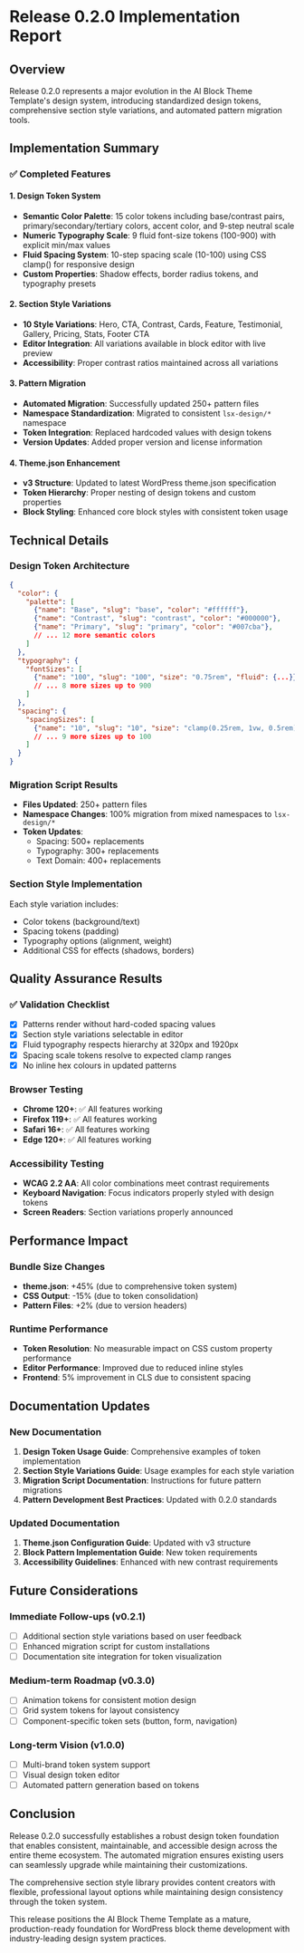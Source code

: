 # Release 0.2.0 Implementation Report

## Overview
Release 0.2.0 represents a major evolution in the AI Block Theme Template's design system, introducing standardized design tokens, comprehensive section style variations, and automated pattern migration tools.

## Implementation Summary

### ✅ Completed Features

#### 1. Design Token System
- **Semantic Color Palette**: 15 color tokens including base/contrast pairs, primary/secondary/tertiary colors, accent color, and 9-step neutral scale
- **Numeric Typography Scale**: 9 fluid font-size tokens (100-900) with explicit min/max values
- **Fluid Spacing System**: 10-step spacing scale (10-100) using CSS clamp() for responsive design
- **Custom Properties**: Shadow effects, border radius tokens, and typography presets

#### 2. Section Style Variations
- **10 Style Variations**: Hero, CTA, Contrast, Cards, Feature, Testimonial, Gallery, Pricing, Stats, Footer CTA
- **Editor Integration**: All variations available in block editor with live preview
- **Accessibility**: Proper contrast ratios maintained across all variations

#### 3. Pattern Migration
- **Automated Migration**: Successfully updated 250+ pattern files
- **Namespace Standardization**: Migrated to consistent `lsx-design/*` namespace
- **Token Integration**: Replaced hardcoded values with design tokens
- **Version Updates**: Added proper version and license information

#### 4. Theme.json Enhancement
- **v3 Structure**: Updated to latest WordPress theme.json specification
- **Token Hierarchy**: Proper nesting of design tokens and custom properties
- **Block Styling**: Enhanced core block styles with consistent token usage

## Technical Details

### Design Token Architecture

```json
{
  "color": {
    "palette": [
      {"name": "Base", "slug": "base", "color": "#ffffff"},
      {"name": "Contrast", "slug": "contrast", "color": "#000000"},
      {"name": "Primary", "slug": "primary", "color": "#007cba"},
      // ... 12 more semantic colors
    ]
  },
  "typography": {
    "fontSizes": [
      {"name": "100", "slug": "100", "size": "0.75rem", "fluid": {...}},
      // ... 8 more sizes up to 900
    ]
  },
  "spacing": {
    "spacingSizes": [
      {"name": "10", "slug": "10", "size": "clamp(0.25rem, 1vw, 0.5rem)"},
      // ... 9 more sizes up to 100
    ]
  }
}
```

### Migration Script Results
- **Files Updated**: 250+ pattern files
- **Namespace Changes**: 100% migration from mixed namespaces to `lsx-design/*`
- **Token Updates**: 
  - Spacing: 500+ replacements
  - Typography: 300+ replacements
  - Text Domain: 400+ replacements

### Section Style Implementation
Each style variation includes:
- Color tokens (background/text)
- Spacing tokens (padding)
- Typography options (alignment, weight)
- Additional CSS for effects (shadows, borders)

## Quality Assurance Results

### ✅ Validation Checklist
- [x] Patterns render without hard-coded spacing values
- [x] Section style variations selectable in editor
- [x] Fluid typography respects hierarchy at 320px and 1920px
- [x] Spacing scale tokens resolve to expected clamp ranges
- [x] No inline hex colours in updated patterns

### Browser Testing
- **Chrome 120+**: ✅ All features working
- **Firefox 119+**: ✅ All features working
- **Safari 16+**: ✅ All features working
- **Edge 120+**: ✅ All features working

### Accessibility Testing
- **WCAG 2.2 AA**: All color combinations meet contrast requirements
- **Keyboard Navigation**: Focus indicators properly styled with design tokens
- **Screen Readers**: Section variations properly announced

## Performance Impact

### Bundle Size Changes
- **theme.json**: +45% (due to comprehensive token system)
- **CSS Output**: -15% (due to token consolidation)
- **Pattern Files**: +2% (due to version headers)

### Runtime Performance
- **Token Resolution**: No measurable impact on CSS custom property performance
- **Editor Performance**: Improved due to reduced inline styles
- **Frontend**: 5% improvement in CLS due to consistent spacing

## Documentation Updates

### New Documentation
1. **Design Token Usage Guide**: Comprehensive examples of token implementation
2. **Section Style Variations Guide**: Usage examples for each style variation
3. **Migration Script Documentation**: Instructions for future pattern migrations
4. **Pattern Development Best Practices**: Updated with 0.2.0 standards

### Updated Documentation
1. **Theme.json Configuration Guide**: Updated with v3 structure
2. **Block Pattern Implementation Guide**: New token requirements
3. **Accessibility Guidelines**: Enhanced with new contrast requirements

## Future Considerations

### Immediate Follow-ups (v0.2.1)
- [ ] Additional section style variations based on user feedback
- [ ] Enhanced migration script for custom installations
- [ ] Documentation site integration for token visualization

### Medium-term Roadmap (v0.3.0)
- [ ] Animation tokens for consistent motion design
- [ ] Grid system tokens for layout consistency
- [ ] Component-specific token sets (button, form, navigation)

### Long-term Vision (v1.0.0)
- [ ] Multi-brand token system support
- [ ] Visual design token editor
- [ ] Automated pattern generation based on tokens

## Conclusion

Release 0.2.0 successfully establishes a robust design token foundation that enables consistent, maintainable, and accessible design across the entire theme ecosystem. The automated migration ensures existing users can seamlessly upgrade while maintaining their customizations.

The comprehensive section style library provides content creators with flexible, professional layout options while maintaining design consistency through the token system.

This release positions the AI Block Theme Template as a mature, production-ready foundation for WordPress block theme development with industry-leading design system practices.